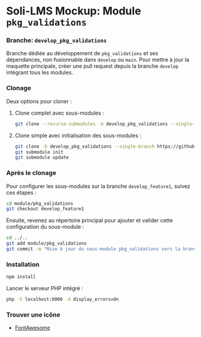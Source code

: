 # Soli-LMS Mockup: Module `pkg_validations`

### Branche: `develop_pkg_validations`

Branche dédiée au développement de `pkg_validations` et ses dépendances, non fusionnable dans `develop` ou `main`. Pour mettre à jour la maquette principale, créer une pull request depuis la branche `develop` intégrant tous les modules.

### Clonage

Deux options pour cloner :

1. Clone complet avec sous-modules :
   ```bash
   git clone --recurse-submodules -b develop_pkg_validations --single-branch https://github.com/soli-lms/soli-lms_mockup.git develop_mockup_pkg_validations
   ```

2. Clone simple avec initialisation des sous-modules :
   ```bash
   git clone -b develop_pkg_validations --single-branch https://github.com/soli-lms/soli-lms_mockup.git develop_mockup_pkg_validations
   git submodule init
   git submodule update
   ```

### Après le clonage

Pour configurer les sous-modules sur la branche `develop_feature1`, suivez ces étapes :

```bash
cd module/pkg_validations
git checkout develop_feature1
``` 

Ensuite, revenez au répertoire principal pour ajouter et valider cette configuration du sous-module :

```bash
cd ../..
git add module/pkg_validations
git commit -m "Mise à jour du sous-module pkg_validations vers la branche develop_feature1"
```

### Installation

```bash
npm install
```

Lancer le serveur PHP intégré :
```bash
php -S localhost:8000 -d display_errors=On
```

### Trouver une icône

- [FontAwesome](https://fontawesome.com/v5/search?o=r&m=free)